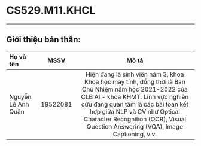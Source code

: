 # CS529.M11.KHCL
---
## Giới thiệu bản thân:

| Họ và tên|  MSSV  | Mô tả | 
| :---        |    :----:   |  :----:   |  
Nguyễn Lê Anh Quân | 19522081|  Hiện đang là sinh viên năm 3, khoa Khoa học máy tính, đồng thời là Ban Chủ Nhiệm năm học 2021-2022 của CLB AI - khoa KHMT. Lĩnh vực nghiên cứu đang quan tâm là các bài toán kết hợp giữa NLP và CV như Optical Character Recognition (OCR), Visual Question Answering (VQA), Image Captioning, v.v. |



